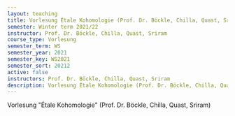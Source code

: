 ```yaml
---
layout: teaching
title: Vorlesung Étale Kohomologie (Prof. Dr. Böckle, Chilla, Quast, Sriram)
semester: Winter term 2021/22
instructor: Prof. Dr. Böckle, Chilla, Quast, Sriram
course_type: Vorlesung
semester_term: WS
semester_year: 2021
semester_key: WS2021
semester_sort: 20212
active: false
instructors: Prof. Dr. Böckle, Chilla, Quast, Sriram
description: Vorlesung Étale Kohomologie (Prof. Dr. Böckle, Chilla, Quast, Sriram)
---
```


Vorlesung "Étale Kohomologie" (Prof. Dr. Böckle, Chilla, Quast, Sriram)

